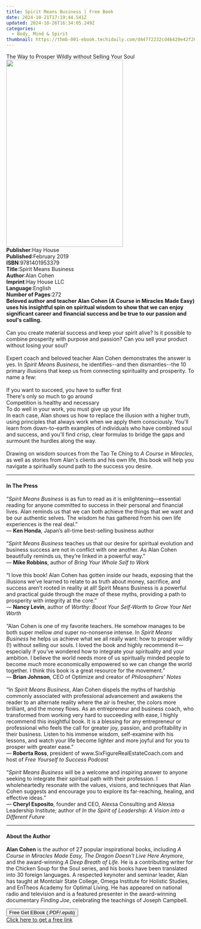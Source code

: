 ```yaml
---
title: Spirit Means Business | Free Book
date: 2024-10-21T17:19:44.541Z
updated: 2024-10-26T16:34:05.249Z
categories:
  - Body, Mind & Spirit
thumbnail: https://thmb-001-ebook.techidaily.com/d44772232cd46420e42f20134824fdee3f0a846c68bfb61ec618d8d1950e61b0.jpg
---
```

<main id="book-container">
  <div class="flex flex-col">
    <div class="book-brief flex-1 py-6 px-4 sm:p-6 md:py-10 md:px-8">
      <!-- brief-->
      <div class="book-brief-main">
        The Way to Prosper Wildly without Selling Your Soul
      </div>
    </div>
    <div
      class="book-meta-info flex-1 grid gap-4 col-start-1 col-end-3 row-start-1 sm:mb-6 sm:grid-cols-4 lg:gap-6 lg:col-start-2 lg:row-end-6 lg:row-span-6 lg:mb-0"
    >
      <div
        class="book-meta-info-left place-content-center mt-4 p-4 text-sm leading-6 col-start-2 col-span-2 dark:text-slate-400"
      >
        <img
          class="w-full h-500 object-cover rounded-lg sm:h-255 sm:col-span-2 lg:col-span-full"
          src="https://img-001-ebook.techidaily.com/acffe3bc02e8bc2837becb145fcf7bdb2b8268b1f1b53839a34f80c1ce49ade5.jpg"
          alt=""
          width="312"
          height="500"
        />
      </div>
      <div
        class="book-meta-info-right mt-2 col-start-1 row-start-2 col-span-3 self-center"
      >
        <!-- meta data  -->
        <div class="flex flex-col px-4 md:px-8">
          <div class="flex-1">
            <strong>Publisher</strong>:<span class="px-2">Hay House</span>
          </div>
          <div class="flex-1">
            <strong>Published</strong>:<span class="px-2">February 2019</span>
          </div>
          <div class="flex-1">
            <strong>ISBN</strong>:<span class="px-2">9781401953379</span>
          </div>
          <div class="flex-1">
            <strong>Title</strong>:<span class="px-2"
              >Spirit Means Business</span
            >
          </div>
          <div class="flex-1">
            <strong>Author</strong>:<span class="px-2">Alan Cohen</span>
          </div>
          <div class="flex-1">
            <strong>Imprint</strong>:<span class="px-2">Hay House LLC</span>
          </div>
          <div class="flex-1">
            <strong>Language</strong>:<span class="px-2">English</span>
          </div>
          <div class="flex-1">
            <strong>Number of Pages</strong>:<span class="px-2">272</span>
          </div>
        </div>
      </div>
    </div>
    <div class="book-description flex-1 py-6 px-4 sm:p-6 md:py-10 md:px-8">
      <div class="book-description-main">
        <div accordion-content="" id="description">
          <b
            >Beloved author and teacher Alan Cohen (A Course in Miracles Made
            Easy) uses his insightful spin on spiritual wisdom to show that we
            can enjoy significant career and financial success and be true to
            our passion and soul's calling.</b
          ><br /><br />Can you create material success and keep your spirit
          alive? Is it possible to combine prosperity with purpose and passion?
          Can you sell your product without losing your soul?<br /><br />Expert
          coach and beloved teacher Alan Cohen demonstrates the answer is yes.
          In <i>Spirit Means Business</i>, he identifies--and then
          dismantles--the 10 primary illusions that keep us from connecting
          spirituality and prosperity. To name a few:<br /><br />If you want to
          succeed, you have to suffer first<br />There's only so much to go
          around<br />Competition is healthy and necessary<br />To do well in
          your work, you must give up your life<br />In each case, Alan shows us
          how to replace the illusion with a higher truth, using principles that
          always work when we apply them consciously. You'll learn from
          down-to-earth examples of individuals who have combined soul and
          success, and you'll find crisp, clear formulas to bridge the gaps and
          surmount the hurdles along the way.<br /><br />Drawing on wisdom
          sources from the Tao Te Ching to <i>A Course in Miracles</i>, as well
          as stories from Alan's clients and his own life, this book will help
          you navigate a spiritually sound path to the success you desire.
        </div>
        <div class="accordion-fader"></div>
      </div>
    </div>
    <div class="book-excerpts flex-1 py-6 px-4 sm:p-6 md:py-10 md:px-8">
      <!-- excerpts-->
      <div class="book-excerpts-main">
        <hr />
        <h4 class="placeholder placeholder-heading">
          <span>In The Press</span>
        </h4>
        <p>
          “<i>Spirit Means Business</i>&nbsp;is as fun to read as it is
          enlightening—essential reading for anyone committed to success in
          their personal and financial lives. Alan reminds us that we can both
          achieve the things that we want and be our authentic selves. The
          wisdom he has gathered from his own life experiences is the real
          deal.”<br />—&nbsp;<b>Ken Honda</b>, Japan’s all-time best-selling
          business author<br />​<br />“<i>Spirit Means Business</i>&nbsp;teaches
          us that our desire for spiritual evolution and business success are
          not in conflict with one another. As Alan Cohen beautifully reminds
          us, they’re linked in a powerful way.”<br />—&nbsp;<b>Mike Robbins</b
          >, author of&nbsp;<i>Bring Your Whole Self to Work</i><br /><br />“I
          love this book! Alan Cohen has gotten inside our heads, exposing that
          the illusions we’ve learned to relate to as truth about money,
          sacrifice, and success aren’t rooted in reality at all!&nbsp;Spirit
          Means Business&nbsp;is a powerful and practical guide through the maze
          of these myths, providing a path to prosperity with integrity at the
          core.”<br />—&nbsp;<b>Nancy Levin</b>, author of&nbsp;<i
            >Worthy:&nbsp;Boost Your Self-Worth to Grow Your Net Worth</i
          ><br /><br />“Alan Cohen is one of my favorite teachers. He somehow
          manages to be both super<i>&nbsp;</i>mellow&nbsp;<i>and</i>&nbsp;super
          no-nonsense intense. In&nbsp;<i>Spirit Means Business</i>&nbsp;he
          helps us achieve what we all really want: how to prosper wildly (!)
          without selling our souls. I loved the book and highly recommend
          it—especially if you’ve wondered how to integrate your spirituality
          and your ambition. I believe the world needs more of us spiritually
          minded people to become&nbsp;<i>much</i>&nbsp;more economically
          empowered so we can change the world together. I think this book is a
          great resource for the movement.”<br />—&nbsp;<b>Brian Johnson</b>,
          CEO of Optimize and creator of&nbsp;<i>Philosophers’ Notes</i
          ><br /><br />“In&nbsp;<i>Spirit Means Business</i>, Alan Cohen dispels
          the myths of hardship commonly associated with professional
          advancement and awakens the reader to an alternate reality where the
          air is fresher, the colors more brilliant, and the money flows. As an
          entrepreneur and business coach, who transformed from working very
          hard to succeeding with ease, I highly recommend this insightful book.
          It is a blessing for any entrepreneur or professional who feels the
          call for greater joy, passion, and profitability in their business.
          Listen to his immense wisdom, self-examine with his lessons, and watch
          your life become lighter and more joyful and for you to prosper with
          greater ease.”<br />—&nbsp;<b>Roberta Ross</b>, president of
          www.SixFigureRealEstateCoach.com and host of&nbsp;<i
            >Free Yourself to Success Podcast</i
          ><br /><br />“<i>Spirit Means Business</i>&nbsp;will be a welcome and
          inspiring answer to anyone seeking to integrate their spiritual path
          with their profession. I wholeheartedly resonate with the values,
          visions, and techniques that Alan Cohen suggests and encourage you to
          explore its far-reaching, healing, and effective ideas.”<br />—&nbsp;<b
            >Cheryl Esposito</b
          >, founder and CEO, Alexsa Consulting and Alexsa Leadership Institute;
          author of&nbsp;<i
            >In the Spirit of Leadership: A Vision into a Different Future</i
          >
        </p>
      </div>
    </div>
    <div class="book-about-author flex-1 py-6 px-4 sm:p-6 md:py-10 md:px-8">
      <!-- about author-->
      <div class="book-main-author-main">
        <hr />
        <h4 class="placeholder placeholder-heading">
          <span>About the Author</span>
        </h4>
        <p>
          <b>Alan Cohen</b> is the author of 27 popular inspirational books,
          including
          <i
            >A Course in Miracles Made Easy, The Dragon Doesn't Live Here
            Anymore,</i
          >
          and the award-winning <i>A Deep Breath of Life.</i> He is a
          contributing writer for the Chicken Soup for the Soul series, and his
          books have been translated into 30 foreign languages. A respected
          keynoter and seminar leader, Alan has taught at Montclair State
          College, Omega Institute for Holistic Studies, and EnTheos Academy for
          Optimal Living. He has appeared on national radio and television and
          is a featured presenter in the award-winning documentary
          <i>Finding Joe</i>, celebrating the teachings of Joseph Campbell.
        </p>
      </div>
    </div>
    <div class="book-free-get flex-1 py-6 px-4 sm:p-6 md:py-10 md:px-8">
      <button
        id="btn-free-get"
        class="bg-blue-500 hover:bg-blue-700 text-white font-bold py-2 px-4 rounded"
      >
        Free Get EBook (.PDF/.epub)
      </button>
      <div id="countdown-display" class="px-2 text-lg mt-2"></div>
      <a
        id="free-link"
        class="hidden bg-blue-500 hover:bg-blue-700 text-white font-bold py-2 px-4 rounded"
        href="https://www.ebooks.com/en-us/book/96191801/spirit-means-business/alan-cohen/"
        target="_blank"
        >Click here to get a free link</a
      >
    </div>
    <script>
      let countdownTime = 0;
      let countdownInterval = null;
      document
        .getElementById('btn-free-get')
        .addEventListener('click', startCountdown);
      function startCountdown() {
        countdownTime = new Date().getTime() + 60000 * 3;
        countdownInterval = setInterval(updateCountdown, 1000);
        document.getElementById('btn-free-get').disabled = true;
        document
          .getElementById('btn-free-get')
          .classList.add('bg-gray-500', 'cursor-not-allowed');
      }
      function updateCountdown() {
        let currentTime = new Date().getTime();
        let timeLeft = countdownTime - currentTime;
        let secondsLeft = Math.floor(timeLeft / 1000);
        document.getElementById('countdown-display').innerHTML =
          `Remaining time: ${secondsLeft} seconds.`;
        if (secondsLeft <= 0) {
          clearInterval(countdownInterval);
          document.getElementById('btn-free-get').classList.add('hidden');
          document.getElementById('free-link').classList.remove('hidden');
          document.getElementById('countdown-display').innerHTML = '';
        }
      }
    </script>
  </div>
</main>

<ins class="adsbygoogle"
      style="display:block"
      data-ad-client="ca-pub-7571918770474297"
      data-ad-slot="8358498916"
      data-ad-format="auto"
      data-full-width-responsive="true"></ins>
    